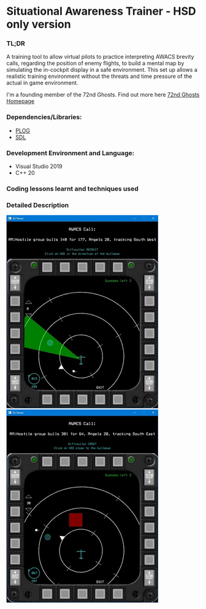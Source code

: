 # Situational Awareness Trainer - HSD only version

### TL;DR
A training tool to allow virtual pilots to practice interpreting AWACS brevity calls, regarding the position of enemy flights, to build a mental map by simulating the in-cockpit display in a safe environment. This set up allows a realistic training environment without the threats and time pressure of the actual in game environment.

I'm a founding member of the 72nd Ghosts. Find out more here [72nd Ghosts Homepage](http://72-ghosts.com/)

### Dependencies/Libraries:
- [PLOG](https://github.com/SergiusTheBest/plog)
- [SDL](https://www.libsdl.org/)
              
### Development Environment and Language: 
- Visual Studio 2019
- C++ 20

### Coding lessons learnt and techniques used


### Detailed Description
![Start Screen](SA_Trainer1.jpg)
![Incorrect Guess](SA_Trainer2.jpg)
